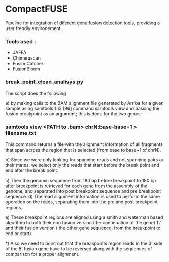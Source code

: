# CompactFUSE
Pipeline for integration of diferent gene fusion detection tools, providing a user frendly environement.

### Tools used :

- JAFFA
- Chimerascan
- FusionCatcher
- FusionBloom

### break_point_clean_analisys.py

The script does the following

a) by making calls to the BAM alignment file generated by Arriba for a given sample using samtools 1.13 [96] command
samtools view and passing the fusion breakpoint as an argument; this is done
for the two genes:

### samtools view <PATH to .bam> chrN:base-base+1 > filename.txt

This command returns a file with the alignment information of all fragments that span across the region that is selected (from base to base+1 of chrN). 

b) Since we were only looking for spanning reads and not spanning pairs or their mates, we select only the reads that start before the break point and end
after the break point. 

c) Then the genomic sequence from 180 bp before breakpoint to 180 bp after breakpoint is retrieved for each gene from the assembly of the genome, and separated into post breakpoint sequence and pre breakpoint sequence. 
d) The read alignment information is used to perform the same operation on the reads, separating them into the pre and post breakpoint regions. 

e) These breakpoint regions are aligned using a smith and waterman based algorithm to both their non fusion version (the continuation of the gene)
12 and their fusion version ( the other gene sequence, from the breakpoint to end or start). 

*) Also we need to point out that the breakpoints region reads in the 3’ side of the 5’ fusion gene have to be reversed along with the sequences of
comparison for a proper alignment.
